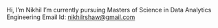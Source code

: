 Hi, I’m Nikhil
I’m currently pursuing Masters of Science in Data Analytics Engineering
Email Id: nikhilrshaw@gmail.com

<!---
NikhilRShaw/NikhilRShaw is a ✨ special ✨ repository because its `README.md` (this file) appears on your GitHub profile.
You can click the Preview link to take a look at your changes.
--->

